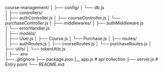 course-management/
│
├── config/
│   └── db.js               
│
├── controllers/              
│   ├── authController.js
│   ├── courseController.js
│   └── purchaseController.js
│
├── middlewares/
│   ├── authMiddleware.js     
│   └── errorHandler.js       
│
├── models/                  
│   ├── User.js
│   ├── Course.js
│   └── Purchase.js
│
├── routes/                  
│   ├── authRoutes.js
│   ├── courseRoutes.js
│   └── purchaseRoutes.js
│
├── utils/
│   └── tokenUtils.js         
│
├── .env                      
├── .gitignore
├── package.json
|__ app.js                     # api collection 
├── server.js                 # Entry point
└── README.md
